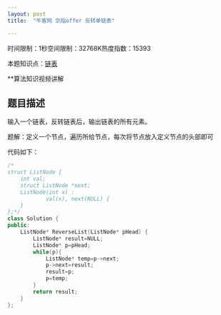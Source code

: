 ```yaml
---
layout: post
title:  "牛客网 剑指offer 反转单链表"

---
```

时间限制：1秒空间限制：32768K热度指数：15393

本题知识点：[链表](https://www.nowcoder.com/questionCenter?questionTypes=000100&mutiTagIds=580)

**算法知识视频讲解

## 题目描述

输入一个链表，反转链表后，输出链表的所有元素。



题解：定义一个节点，遍历所给节点，每次将节点放入定义节点的头部即可

代码如下：

```c++
/*
struct ListNode {
	int val;
	struct ListNode *next;
	ListNode(int x) :
			val(x), next(NULL) {
	}
};*/
class Solution {
public:
    ListNode* ReverseList(ListNode* pHead) {
        ListNode* result=NULL;
        ListNode* p=pHead;
		while(p){
            ListNode* temp=p->next;
            p->next=result;
            result=p;
            p=temp;
        }
        return result;
    }
};
```

